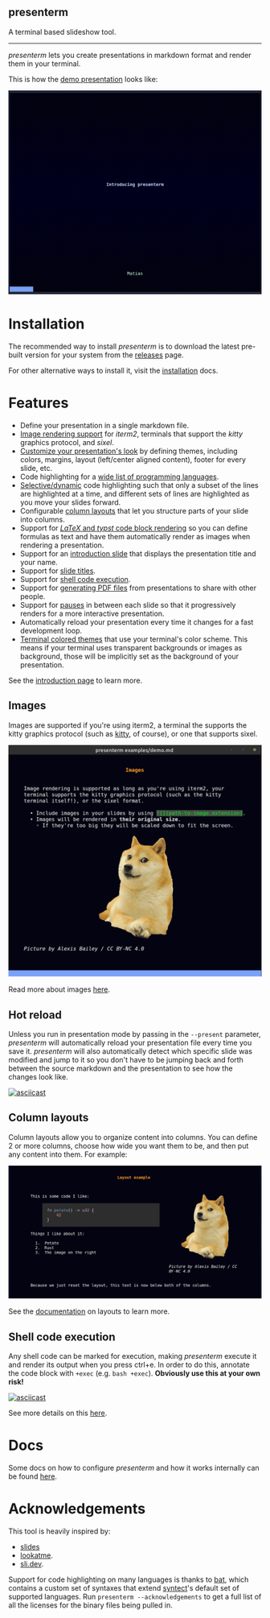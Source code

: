 presenterm
---

A terminal based slideshow tool.

---

_presenterm_ lets you create presentations in markdown format and render them in your terminal.

This is how the [demo presentation](examples/demo.md) looks like:

![](/docs/src/assets/demo.gif)

# Installation

The recommended way to install _presenterm_ is to download the latest pre-built version for your system from the 
[releases](https://github.com/mfontanini/presenterm/releases) page.

For other alternative ways to install it, visit the [installation](/docs/src/guides/installation.md) docs.

# Features

* Define your presentation in a single markdown file.
* [Image rendering support](/docs/src/guides/introduction.md#images) for _iterm2_, terminals that support the _kitty_ 
  graphics protocol, and _sixel_.
* [Customize your presentation's look](/docs/src/guides/themes.md) by defining themes, including colors, margins, layout 
  (left/center aligned content), footer for every slide, etc.
* Code highlighting for a [wide list of programming languages](/docs/src/guides/code-highlight.md).
* [Selective/dynamic](/docs/src/guides/code-highlight.md#selective-highlighting) code highlighting such that only a 
  subset of the lines are highlighted at a time, and different sets of lines are highlighted as you move your slides 
  forward.
* Configurable [column layouts](/docs/src/guides/layout.md) that let you structure parts of your slide into columns.
* Support for [_LaTeX_ and _typst_ code block rendering](/docs/src/guides/latex.md) so you can define formulas as text 
  and have them automatically render as images when rendering a presentation.
* Support for an [introduction slide](/docs/src/guides/introduction.md#introduction-slide) that displays the 
  presentation title and your name.
* Support for [slide titles](/docs/src/guides/introduction.md#slide-titles).
* Support for [shell code execution](/docs/src/guides/code-highlight.md#executing-code).
* Support for [generating PDF files](/docs/src/guides/pdf-export.md) from presentations to share with other people.
* Support for [pauses](/docs/src/guides/introduction.md#pauses) in between each slide so that it progressively renders 
  for a more interactive presentation.
* Automatically reload your presentation every time it changes for a fast development loop.
* [Terminal colored themes](/docs/src/guides/themes.md#built-in-themes) that use your terminal's color scheme. This 
  means if your terminal uses transparent backgrounds or images as background, those will be implicitly set as the 
  background of your presentation.

See the [introduction page](/docs/src/guides/introduction.md) to learn more.

## Images

Images are supported if you're using iterm2, a terminal the supports the kitty graphics protocol (such as 
[kitty](https://sw.kovidgoyal.net/kitty/), of course), or one that supports sixel. 

![](/docs/src/assets/demo-image.png)

Read more about images [here](/docs/src/guides/introduction.md#images).

## Hot reload

Unless you run in presentation mode by passing in the `--present` parameter, _presenterm_ will automatically reload your 
presentation file every time you save it. _presenterm_ will also automatically detect which specific slide was modified 
and jump to it so you don't have to be jumping back and forth between the source markdown and the presentation to see 
how the changes look like.

[![asciicast](https://asciinema.org/a/UTestkjb8M8K2mQgf9rDmzDGA.svg)](https://asciinema.org/a/UTestkjb8M8K2mQgf9rDmzDGA)

## Column layouts

Column layouts allow you to organize content into columns. You can define 2 or more columns, choose how wide you want 
them to be, and then put any content into them. For example:

![](/docs/src/assets/layouts.png)

See the [documentation](/docs/src/guides/layout.md) on layouts to learn more.

## Shell code execution

Any shell code can be marked for execution, making  _presenterm_ execute it and render its output when you press ctrl+e. 
In order to do this, annotate the code block with `+exec` (e.g. `bash +exec`). **Obviously use this at your own risk!**

[![asciicast](https://asciinema.org/a/1v3IqCEtU9tqDjVj78Pp7SSe2.svg)](https://asciinema.org/a/1v3IqCEtU9tqDjVj78Pp7SSe2)

See more details on this [here](/docs/src/guides/code-highlight.md).

# Docs

Some docs on how to configure _presenterm_ and how it works internally can be found [here](/docs/src/SUMMARY.md).

# Acknowledgements

This tool is heavily inspired by:

* [slides](https://github.com/maaslalani/slides/)
* [lookatme](https://github.com/d0c-s4vage/lookatme).
* [sli.dev](https://sli.dev/).

Support for code highlighting on many languages is thanks to [bat](https://github.com/sharkdp/bat), which contains a 
custom set of syntaxes that extend [syntect](https://github.com/trishume/syntect)'s default set of supported languages. 
Run `presenterm --acknowledgements` to get a full list of all the licenses for the binary files being pulled in.


